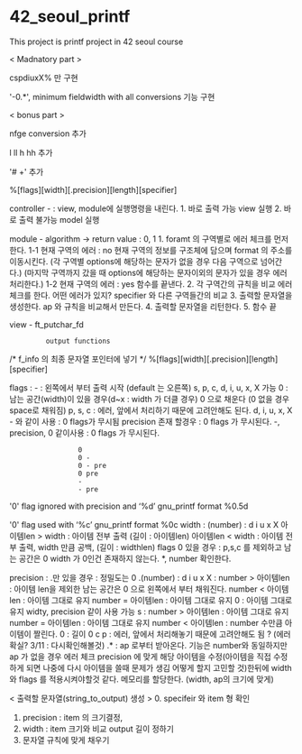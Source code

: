 # 42_seoul_printf
This project is printf project in 42 seoul course


< Madnatory part >

cspdiuxX% 만 구현

'-0.*', minimum fieldwidth with all conversions 기능 구현

< bonus part >

nfge conversion 추가

l ll h hh 추가

'# +' 추가

%[flags][width][.precision][length][specifier]

controller -  : view, module에 실행명령을 내린다.
                1. 바로 출력 가능
                    view 실행
                2. 바로 출력 불가능
                    model 실행

module     - algorithm -> return value : 0, 1
                1. foramt 의 구역별로 에러 체크를 먼저한다.
                    1-1 현재 구역의 에러 : no
                        현재 구역의 정보를 구조체에 담으며 format 의 주소를 이동시킨다.
                    (각 구역별 options에 해당하는 문자가 없을 경우 다음 구역으로 넘어간다.)
                    (마지막 구역까지 갔을 때 options에 해당하는 문자이외의 문자가 있을 경우 에러처리한다.)
                    1-2 현재 구역의 에러 : yes
                        함수를 끝낸다.
                2. 각 구역간의 규칙을 비교 에러 체크를 한다. 어떤 에러가 있지?
                     specifier 와 다른 구역들간의 비교
                3. 출력할 문자열을 생성한다.
                     ap 와 규칙을 비교해서 만든다.
                4. 출력할 문자열을 리턴한다.
                5. 함수 끝

view       - ft_putchar_fd

             output functions


/* f_info 의 최종 문자열 포인터에 넣기 */
%[flags][width][.precision][length][specifier]

flags :
    - :
        왼쪽에서 부터 출력 시작 (default 는 오른쪽)
            s, p, c, d, i, u, x, X  가능
    0 :
        남는 공간(width)이 있을 경우(d~x : width 가 더클 경우) 0 으로 채운다 (0 없을 경우 space로 채워짐)
            p, s, c : 에러, 앞에서 처리하기 때문에 고려안해도 된다.
            d, i, u, x, X
                   - 와 같이 사용 :  0 flags가 무시됨
                   precision 존재 할경우 : 0 flags 가 무시된다.
                   -, precision, 0 같이사용 : 0 flags 가 무시된다.

                     0
                     0 -
                     0 - pre
                     0 pre
                     -
                     - pre
 '0' flag ignored with precision and ‘%d’ gnu_printf format   %0.5d

 '0' flag used with ‘%c’ gnu_printf format  %0c
width :
    (number) :
        d i u x X
             아이템len > width : 아이템 전부 출력 (길이 : 아이템len)
             아이템len < width : 아이템 전부 출력,  width 만큼 공백,  (길이 : widthlen)
                 flags 0 있을 경우 : p,s,c 를 제외하고 남는 공간은 0
             width 가 0인건 존재하지 않는다.
    *, number 확인한다.

precision :
    .만 있을 경우 : 정밀도는 0
    .(number)    :
        d i u x X :
            number > 아이템len : 아이템 len을 제외한 남는 공간은 0 으로 왼쪽에서 부터 채워진다.
            number < 아이템len : 아이템 그대로 유지
            number = 아이템len : 아이템 그대로 유지
                             0 : 아이템 그대로 유지
             widty, precision 같이 사용 가능
        s         :
            number > 아이템len : 아이템 그대로 유지
            number = 아이템len : 아이템 그대로 유지
            number < 아이템len : number 수만큼 아이템이 짤린다.
                             0 : 길이 0
        c p       : 에러, 앞에서 처리해놓기 때문에 고려안해도 됨 ? (에러 확실? 3/11 : 다시확인해볼것)
    .*           :
        ap 로부터 받아온다. 기능은 number와 동일하지만 ap 가 없을 경우 에러 체크
precision 에 맞게 해당 아이템을 수정(아이템을 직접 수정하게 되면
나중에 다시 아이템을 쓸때 문제가 생김 어떻게 할지 고민할 것)한뒤에 width 와 flags 를 적용시켜야할것 같다.
메모리를 할당한다. (width, ap의 크기에 맞게)

< 출력할 문자열(string_to_output) 생성 >
0. specifeir 와 item 형 확인
1. precision : item 의 크기결정,
2. width : item 크기와 비교 output 길이 정하기
3. 문자열 규칙에 맞게 채우기
